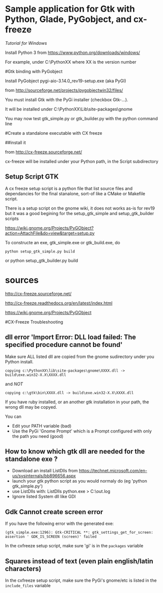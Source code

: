 # Sample application for Gtk with Python, Glade, PyGobject, and cx-freeze

<i>Tutorial for Windows</i>

Install Python 3 from https://www.python.org/downloads/windows/

For example, under  C:\PythonXX where XX is the version number

#Gtk binding with PyGobject

Install PyGobject pygi-aio-3.14.0_rev19-setup.exe (aka PyGI)

from http://sourceforge.net/projects/pygobjectwin32/files/

You must install Gtk with the PyGi installer (checkbox Gtk-...).

It will be installed under C:\PythonXX\Lib\site-packages\gnome 

You may now test gtk_simple.py or gtk_builder.py with the python command line

#Create a standalone executable with CX freeze

##install it

from http://cx-freeze.sourceforge.net/

cx-freeze will be installed under your Python path, in the Script subdirectory

## Setup Script GTK

A cx freeze setup script is a python file that list source files and
dependancies for the final stanalone, sort-of like a CMake or Makefile script. 

There is a setup script on the gnome wiki, it does not works as-is for rev19
but it was a good begining for the setup_gtk_simple and setup_gtk_builder scripts

https://wiki.gnome.org/Projects/PyGObject?action=AttachFile&do=view&target=setup.py

To constructe an exe, gtk_simple.exe or gtk_build.exe, do

    python setup_gtk_simple.py build
or
    python setup_gtk_builder.py build


# sources

http://cx-freeze.sourceforge.net/

http://cx-freeze.readthedocs.org/en/latest/index.html

https://wiki.gnome.org/Projects/PyGObject

#CX-Freeze Troubleshooting

## dll error 'Import Error: DLL load failed: The specified procedure cannot be found'

Make sure ALL listed dll are copied from the gnome sudirectory under you Python install.

    copying c:\PythonXX\lib\site-packages\gnome\XXXX.dll -> build\exe.win32-X.X\XXXX.dll

and *NOT*

    copying c:\gtk\bin\XXXX.dll -> build\exe.win32-X.X\XXXX.dll

If you have ruby installed, or an another gtk installation in your path, the wrong dll may be copyed. 

You can 
* Edit your PATH variable (bad)
* Use the PyGi 'Gnome Prompt' which is a Prompt configured with only the path you need  (good)

## How to know which gtk dll are needed for the standalone exe ?

* Download an install ListDlls from https://technet.microsoft.com/en-us/sysinternals/bb896656.aspx
* launch your gtk python script as you would normaly do (eg 'python gtk_simple.py')
* use ListDlls with: ListDlls python.exe > C:\out.log
* Ignore listed System dll like GDI

## Gdk Cannot create screen error

If you have the following error with the generated exe: 

    (gtk_simple.exe:1296): Gtk-CRITICAL **: gtk_settings_get_for_screen: assertion ' GDK_IS_SCREEN (screen)' failed

In the cxfreeze setup script,  make sure 'gi' is in the `packages` variable

## Squares instead of text (even plain english/latin characters)

In the cxfreeze setup script, make sure the PyGi's gnome/etc is listed in the `include_files` variable
